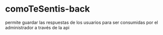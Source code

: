 # comoTeSentis-back
permite guardar las respuestas de los usuarios para ser consumidas por el administrador a través de la api
